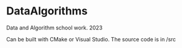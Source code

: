 # DataAlgorithms
Data and Algorithm school work. 2023

Can be built with CMake or Visual Studio.
The source code is in /src
